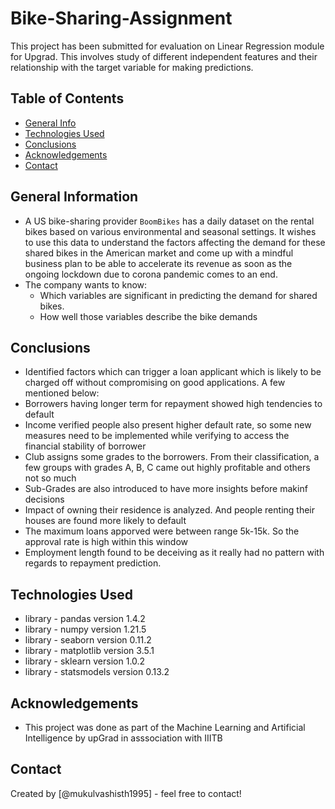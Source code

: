 # Bike-Sharing-Assignment

This project has been submitted for evaluation on Linear Regression module for Upgrad. This involves study of different independent features and their relationship with the target variable for making predictions.


## Table of Contents
* [General Info](#general-information)
* [Technologies Used](#technologies-used)
* [Conclusions](#conclusions)
* [Acknowledgements](#acknowledgements)
* [Contact](#contact)



## General Information
- A US bike-sharing provider `BoomBikes` has a daily dataset on the rental bikes based on various environmental and seasonal settings. It wishes to use this data to understand the factors affecting the demand for these shared bikes in the American market and come up with a mindful business plan to be able to accelerate its revenue as soon as the ongoing lockdown due to corona pandemic comes to an end.
- The company wants to know:
  - Which variables are significant in predicting the demand for shared bikes.
  - How well those variables describe the bike demands



## Conclusions
- Identified factors which can trigger a loan applicant which is likely to be charged off without compromising on good applications. A few mentioned below:
- Borrowers having longer term for repayment showed high tendencies to default
- Income verified people also present higher default rate, so some new measures need to be implemented while verifying to access the financial stability of borrower
- Club assigns some grades to the borrowers. From their classification, a few groups with grades A, B, C came out highly profitable and others not so much
- Sub-Grades are also introduced to have more insights before makinf decisions
- Impact of owning their residence is analyzed. And people renting their houses are found more likely to default
- The maximum loans apporved were between range 5k-15k. So the approval rate is high within this window
- Employment length found to be deceiving as it really had no pattern with regards to repayment prediction.


## Technologies Used
- library -  pandas  version  1.4.2
- library -  numpy  version  1.21.5
- library -  seaborn  version  0.11.2
- library -  matplotlib  version  3.5.1
- library -  sklearn  version  1.0.2
- library -  statsmodels  version  0.13.2


## Acknowledgements
- This project was done as part of the Machine Learning and Artificial Intelligence by upGrad in asssociation with IIITB


## Contact 
Created by [@mukulvashisth1995] - feel free to contact!



